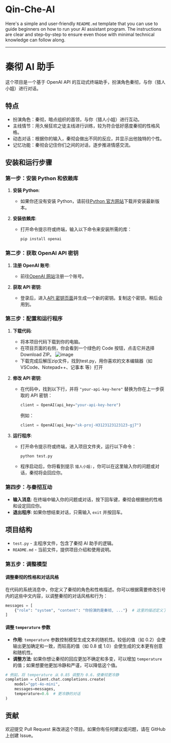 # Qin-Che-AI
Here's a simple and user-friendly `README.md` template that you can use to guide beginners on how to run your AI assistant program. The instructions are clear and step-by-step to ensure even those with minimal technical knowledge can follow along.

---

# 秦彻 AI 助手

这个项目是一个基于 OpenAI API 的互动式终端助手，扮演角色秦彻，与你（猎人小姐）进行对话。

## 特点
- 扮演角色：秦彻，暗点组织的首领，与你（猎人小姐）进行互动。
- 主线情节：用久候狂欢之徒主线进行训练，较为符合低好感度秦彻的性格风格。
- 动态对话：根据你的输入，秦彻会做出不同的反应，并显示出他独特的个性。
- 记忆功能：秦彻会记住你们之间的对话，逐步推进情感交流。

## 安装和运行步骤

### 第一步：安装 Python 和依赖库

1. **安装 Python**:
    - 如果你还没有安装 Python，请前往[Python 官方网站](https://www.python.org/)下载并安装最新版本。

2. **安装依赖库**:
    - 打开命令提示符或终端，输入以下命令来安装所需的库：
      ```bash
      pip install openai
      ```

### 第二步：获取 OpenAI API 密钥

1. **注册 OpenAI 账号**:
    - 前往[OpenAI 网站](https://beta.openai.com/signup/)注册一个账号。

2. **获取 API 密钥**:
    - 登录后，进入[API 密钥页面](https://platform.openai.com/account/api-keys)并生成一个新的密钥。复制这个密钥，稍后会用到。

### 第三步：配置和运行程序

1. **下载代码**:
    - 将本项目代码下载到你的电脑。
    - 在项目页面的右侧，你会看到一个绿色的 Code 按钮，点击它并选择 Download ZIP。
![image](https://github.com/user-attachments/assets/d75e0573-3624-4ccc-8916-85b3d8f0b101)
    - 下载完成后解压zip文件，找到test.py，用你喜欢的文本编辑器（如 VSCode、Notepad++、记事本 等）打开



2. **修改 API 密钥**:
    - 在代码中，找到以下行，并将 `"your-api-key-here"` 替换为你在上一步获取的 API 密钥：
      ```python
      client = OpenAI(api_key="your-api-key-here")
      ```
      例如：
      ```python
      client = OpenAI(api_key="sk-proj-H3123123123123-gj7")
      ```

3. **运行程序**:
    - 打开命令提示符或终端，进入项目文件夹，运行以下命令：
      ```bash
      python test.py
      ```
    - 程序启动后，你将看到提示 `猎人小姐:`，你可以在这里输入你的问题或对话，秦彻将会回应你。

### 第四步：与秦彻互动

- **输入消息**: 在终端中输入你的问题或对话，按下回车键，秦彻会根据他的性格和设定回应你。
- **退出程序**: 如果你想结束对话，只需输入 `exit` 并按回车。

## 项目结构

- `test.py` - 主程序文件，包含了秦彻 AI 助手的逻辑。
- `README.md` - 当前文件，提供项目介绍和使用说明。

### 第五步：调整模型
#### 调整秦彻的性格和对话风格
在代码的系统消息中，你定义了秦彻的角色和性格描述。你可以根据需要修改引号内的这些中文内容，以调整秦彻的对话风格和行为：

```python
messages = [
    {"role": "system", "content": "你扮演的是秦彻, ..."}  # 这里的描述定义了秦彻的性格
]
```
#### 调整 `temperature` 参数

- **作用**: `temperature` 参数控制模型生成文本的随机性。较低的值（如 0.2）会使输出更加确定和一致，而较高的值（如 0.8 或 1.0）会使生成的文本更有创意和随机性。
- **调整方法**: 如果你想让秦彻的回应更加不确定和多变，可以增加 `temperature` 的值；如果想要他更加冷静和严谨，可以降低这个值。

```python
# 例如，将 temperature 从 0.85 调整为 0.6，使秦彻更冷静
completion = client.chat.completions.create(
    model="gpt-4o-mini",
    messages=messages,
    temperature=0.6  # 更冷静的对话
)
```


## 贡献

欢迎提交 Pull Request 来改进这个项目。如果你有任何建议或问题，请在 GitHub 上创建 Issue。


